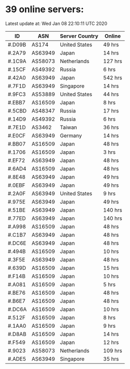 # 39 online servers:

Latest update at: Wed Jan 08 22:10:11 UTC 2020

| ID | ASN | Server Country | Online |
| -- | --- | -------------- | ------ |
| #.D09B | AS174 | United States | 49 hrs |
| #.2A79 | AS63949 | Japan | 14 hrs |
| #.1C9A | AS58073 | Netherlands | 127 hrs |
| #.15CF | AS49392 | Russia | 6 hrs |
| #.42A0 | AS63949 | Japan | 542 hrs |
| #.7F1D | AS63949 | Singapore | 14 hrs |
| #.9FC3 | AS53889 | United States | 44 hrs |
| #.EBB7 | AS16509 | Japan | 8 hrs |
| #.5CBD | AS48347 | Russia | 17 hrs |
| #.14D9 | AS49392 | Russia | 6 hrs |
| #.7E1D | AS3462 | Taiwan | 36 hrs |
| #.E0CF | AS63949 | Germany | 14 hrs |
| #.BB07 | AS16509 | Japan | 48 hrs |
| #.1706 | AS16509 | Japan | 3 hrs |
| #.EF72 | AS63949 | Japan | 48 hrs |
| #.6AD4 | AS16509 | Japan | 48 hrs |
| #.8E48 | AS63949 | Japan | 49 hrs |
| #.0EBF | AS63949 | Japan | 49 hrs |
| #.2A0F | AS63949 | United States | 9 hrs |
| #.975E | AS63949 | Japan | 49 hrs |
| #.51BE | AS63949 | Japan | 140 hrs |
| #.77ED | AS63949 | Japan | 140 hrs |
| #.A998 | AS16509 | Japan | 48 hrs |
| #.C1B7 | AS63949 | Japan | 48 hrs |
| #.DC6E | AS63949 | Japan | 48 hrs |
| #.494B | AS16509 | Japan | 10 hrs |
| #.3F5E | AS63949 | Japan | 48 hrs |
| #.639D | AS16509 | Japan | 15 hrs |
| #.F14B | AS16509 | Japan | 10 hrs |
| #.A081 | AS16509 | Japan | 5 hrs |
| #.BE76 | AS16509 | Japan | 48 hrs |
| #.B6E7 | AS16509 | Japan | 48 hrs |
| #.DC6A | AS16509 | Japan | 10 hrs |
| #.512F | AS16509 | Japan | 8 hrs |
| #.1AA0 | AS16509 | Japan | 9 hrs |
| #.D8AB | AS16509 | Japan | 14 hrs |
| #.F549 | AS16509 | Japan | 12 hrs |
| #.9023 | AS58073 | Netherlands | 109 hrs |
| #.ADE5 | AS63949 | Singapore | 35 hrs |

